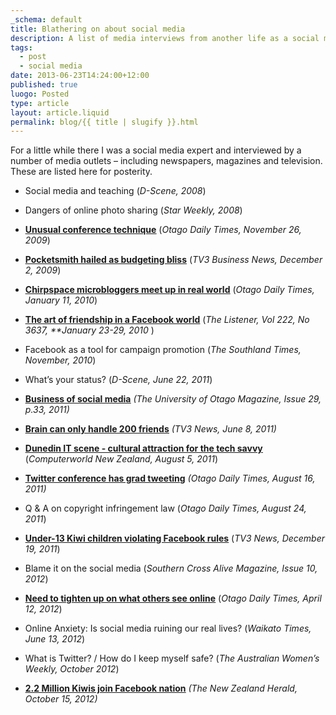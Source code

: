 ```yaml
---
_schema: default
title: Blathering on about social media
description: A list of media interviews from another life as a social media expert.
tags:
  - post
  - social media
date: 2013-06-23T14:24:00+12:00
published: true
luogo: Posted
type: article
layout: article.liquid
permalink: blog/{{ title | slugify }}.html
---
```

For a little while there I was a social media expert and interviewed by a number of media outlets – including newspapers, magazines and television. These are listed here for posterity.

* Social media and teaching (*D-Scene, 2008*)

* Dangers of online photo sharing (*Star Weekly, 2008*)

* <a href="https://href.li/?http://www.odt.co.nz/on-campus/university-otago/83428/unusual-conference-technique" target="_blank" rel="noopener"><strong><u>Unusual conference technique</u></strong></a> (*Otago Daily Times, November 26, 2009*)

* [**<u>Pocketsmith hailed as budgeting bliss</u>**](https://href.li/?http://www.3news.co.nz/Pocketsmith-hailed-as-budgeting-bliss-/tabid/369/articleID/132225/cat/41/Default.aspx) (*TV3 Business News, December 2, 2009*)

* <a href="https://href.li/?http://www.odt.co.nz/your-town/dunedin/88591/chirpspace-microbloggers-meet-real-world" target="_blank" rel="noopener"><strong><u>Chirpspace microbloggers meet up in real world</u></strong></a> (*Otago Daily Times, January 11, 2010*)

* [**<u>The art of friendship in a Facebook world</u>**](https://href.li/?http://www.listener.co.nz/issue/3637/features/14786/the_art_of_friendship_in_a_facebook_world.html) (*The Listener, Vol 222, No 3637, \*\*January 23-29, 2010* )

* Facebook as a tool for campaign promotion (*The Southland Times, November, 2010*)

* What’s your status? (*D-Scene, June 22, 2011*)

* [**<u>Business of social media</u>**](https://href.li/?http://www.otago.ac.nz/news/otagomagazine/otago020655.pdf) *(The University of Otago Magazine, Issue 29, p.33, 2011)*

* <a href="https://href.li/?http://www.3news.co.nz/Brain-can-only-handle-200-friends---research/tabid/1160/articleID/214342/Default.aspx" target="_blank" rel="noopener"><strong><u>Brain can only handle 200 friends</u></strong></a> *(TV3 News, June 8, 2011)*

* <a href="https://href.li/?http://www.computerworld.co.nz/article/495732/dunedin_it_scene_-_cultural_attraction_tech_savvy" target="_blank" rel="noopener"><strong><u>Dunedin IT scene - cultural attraction for the tech savvy</u></strong></a> (*Computerworld New Zealand, August 5, 2011*)

* <a href="https://href.li/?http://www.odt.co.nz/campus/university-otago/173687/twitter-conference-has-grads-tweeting" target="_blank" rel="noopener"><strong><u>Twitter conference has grad tweeting</u></strong></a> *(Otago Daily Times, August 16, 2011)*

* Q & A on copyright infringement law (*Otago Daily Times, August 24, 2011*)

* <a href="https://href.li/?http://www.3news.co.nz/Under-13-Kiwi-children-violating-Facebook-rules/tabid/423/articleID/237138/Default.aspx" target="_blank" rel="noopener"><strong><u>Under-13 Kiwi children violating Facebook rules</u></strong></a> (*TV3 News, December 19, 2011*)

* Blame it on the social media (*Southern Cross Alive Magazine, Issue 10, 2012*)

* <a href="https://href.li/?http://www.odt.co.nz/news/dunedin/205044/need-tighten-what-others-see-online" target="_blank" rel="noopener"><strong><u>Need to tighten up on what others see online</u></strong></a> (*Otago Daily Times, April 12, 2012*)

* Online Anxiety: Is social media ruining our real lives? (*Waikato Times, June 13, 2012*)

* What is Twitter? / How do I keep myself safe? (*The Australian Women’s Weekly, October 2012*)

* <a href="https://href.li/?http://www.nzherald.co.nz/nz/news/article.cfm?c_id=1&amp;objectid=10840496" target="_blank" rel="noopener"><strong><u>2.2 Million Kiwis join Facebook nation</u></strong></a> *(The New Zealand Herald, October 15, 2012)*
